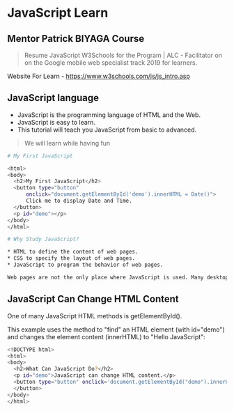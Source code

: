# JavaScript Learn

## Mentor Patrick BIYAGA Course 

> Resume JavaScript W3Schools for the Program | ALC - Facilitator on on the Google mobile web specialist track 2019 for learners.

Website For Learn - https://www.w3schools.com/js/js_intro.asp

## JavaScript language
* JavaScript is the programming language of HTML and the Web.
* JavaScript is easy to learn.
* This tutorial will teach you JavaScript from basic to advanced.

>We will learn while having fun

```bash
# My First JavaScript

<html>
<body>
  <h2>My First JavaScript</h2>
  <button type="button"
      onclick="document.getElementById('demo').innerHTML = Date()">
      Click me to display Date and Time.
  </button>
  <p id="demo"></p>
</body>
</html> 

# Why Study JavaScript?

* HTML to define the content of web pages.
* CSS to specify the layout of web pages.
* JavaScript to program the behavior of web pages.

Web pages are not the only place where JavaScript is used. Many desktop and server programs use JavaScript. Node.js is the best known. Some databases, like MongoDB and CouchDB, also use JavaScript as their programming language.
```

## JavaScript Can Change HTML Content

One of many JavaScript HTML methods is getElementById().

This example uses the method to "find" an HTML element (with id="demo") and changes the element content (innerHTML) to "Hello JavaScript":

```bash
<!DOCTYPE html>
<html>
<body>
  <h2>What Can JavaScript Do?</h2>
  <p id="demo">JavaScript can change HTML content.</p>
  <button type="button" onclick='document.getElementById("demo").innerHTML = "Hello JavaScript!"'>Click Me!
  </button>
</body>
</html>
```



